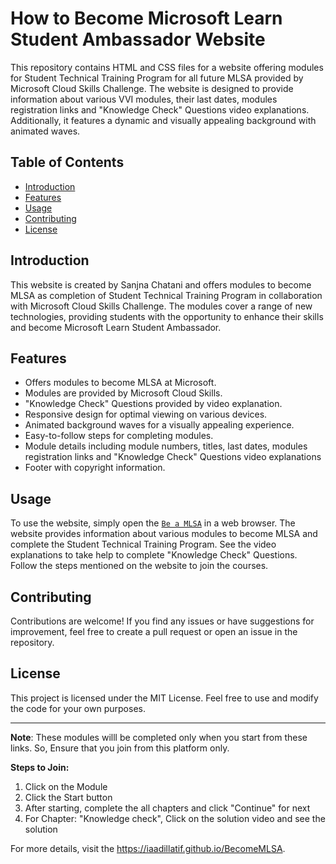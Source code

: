 # How to Become Microsoft Learn Student Ambassador Website

This repository contains HTML and CSS files for a website offering modules for Student Technical Training Program for all future MLSA provided by Microsoft Cloud Skills Challenge. The website is designed to provide information about various VVI modules, their last dates, modules registration links and "Knowledge Check" Questions video explanations. Additionally, it features a dynamic and visually appealing background with animated waves.

## Table of Contents

- [Introduction](#introduction)
- [Features](#features)
- [Usage](#usage)
- [Contributing](#contributing)
- [License](#license)

## Introduction

This website is created by Sanjna Chatani and offers modules to become MLSA as completion of Student Technical Training Program in collaboration with Microsoft Cloud Skills Challenge. The modules cover a range of new technologies, providing students with the opportunity to enhance their skills and become Microsoft Learn Student Ambassador.

## Features

- Offers modules to become MLSA at Microsoft.
- Modules are provided by Microsoft Cloud Skills.
- "Knowledge Check" Questions provided by video explanation.
- Responsive design for optimal viewing on various devices.
- Animated background waves for a visually appealing experience.
- Easy-to-follow steps for completing modules.
- Module details including module numbers, titles, last dates, modules registration links and "Knowledge Check" Questions video explanations
- Footer with copyright information.

## Usage

To use the website, simply open the [`Be a MLSA`](https://iaadillatif.github.io/BecomeMLSA) in a web browser. The website provides information about various modules to become MLSA and complete the Student Technical Training Program. See the video explanations to take help to complete "Knowledge Check" Questions. Follow the steps mentioned on the website to join the courses.

## Contributing

Contributions are welcome! If you find any issues or have suggestions for improvement, feel free to create a pull request or open an issue in the repository.

## License

This project is licensed under the MIT License. Feel free to use and modify the code for your own purposes.

---

**Note**: These modules willl be completed only when you start from these links. So, Ensure that you join from this platform only.

**Steps to Join:**
1. Click on the Module
2. Click the Start button
3. After starting, complete the all chapters and click "Continue" for next
4. For Chapter: "Knowledge check", Click on the solution video and see the solution

For more details, visit the https://iaadillatif.github.io/BecomeMLSA.
